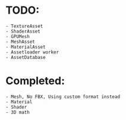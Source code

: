 # TODO:
	- TextureAsset
	- ShaderAsset
	- GPUMesh
	- MeshAsset
	- MaterialAsset
	- Assetloader worker
	- AssetDatabase
	
	
# Completed:
	- Mesh, No FBX, Using custom format instead
	- Material
	- Shader
	- 3D math